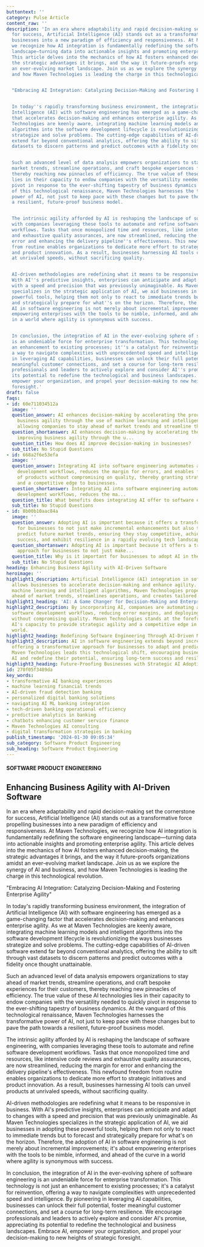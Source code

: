 ```yaml
---
buttontext: ''
category: Pulse Article
content_raw: ''
description: 'In an era where adaptability and rapid decision-making set the cornerstone
  for success, Artificial Intelligence (AI) stands out as a transformative force propelling
  businesses into a new paradigm of efficiency and responsiveness. At Maven Technologies,
  we recognize how AI integration is fundamentally redefining the software engineering
  landscape—turning data into actionable insights and promoting enterprise agility.
  This article delves into the mechanics of how AI fosters enhanced decision-making,
  the strategic advantages it brings, and the way it future-proofs organizations amidst
  an ever-evolving market landscape. Join us as we explore the synergy of AI and business,
  and how Maven Technologies is leading the charge in this technological revolution.


  "Embracing AI Integration: Catalyzing Decision-Making and Fostering Enterprise Agility"


  In today''s rapidly transforming business environment, the integration of Artificial
  Intelligence (AI) with software engineering has emerged as a game-changing factor
  that accelerates decision-making and enhances enterprise agility. As we at Maven
  Technologies are keenly aware, integrating machine learning models and intelligent
  algorithms into the software development lifecycle is revolutionizing the ways businesses
  strategize and solve problems. The cutting-edge capabilities of AI-driven software
  extend far beyond conventional analytics, offering the ability to sift through vast
  datasets to discern patterns and predict outcomes with a fidelity once thought unattainable.


  Such an advanced level of data analysis empowers organizations to stay ahead of
  market trends, streamline operations, and craft bespoke experiences for their customers,
  thereby reaching new pinnacles of efficiency. The true value of these AI technologies
  lies in their capacity to endow companies with the versatility needed to quickly
  pivot in response to the ever-shifting tapestry of business dynamics. At the vanguard
  of this technological renaissance, Maven Technologies harnesses the transformative
  power of AI, not just to keep pace with these changes but to pave the path towards
  a resilient, future-proof business model.


  The intrinsic agility afforded by AI is reshaping the landscape of software engineering,
  with companies leveraging these tools to automate and refine software development
  workflows. Tasks that once monopolized time and resources, like intensive code reviews
  and exhaustive quality assurances, are now streamlined, reducing the margin for
  error and enhancing the delivery pipeline''s effectiveness. This newfound freedom
  from routine enables organizations to dedicate more effort to strategic initiatives
  and product innovation. As a result, businesses harnessing AI tools can unveil products
  at unrivaled speeds, without sacrificing quality.


  AI-driven methodologies are redefining what it means to be responsive in business.
  With AI''s predictive insights, enterprises can anticipate and adapt to changes
  with a speed and precision that was previously unimaginable. As Maven Technologies
  specializes in the strategic application of AI, we aid businesses in adopting these
  powerful tools, helping them not only to react to immediate trends but to forecast
  and strategically prepare for what''s on the horizon. Therefore, the adoption of
  AI in software engineering is not merely about incremental improvements; it''s about
  empowering enterprises with the tools to be nimble, informed, and ahead of the curve
  in a world where agility is synonymous with success.


  In conclusion, the integration of AI in the ever-evolving sphere of software engineering
  is an undeniable force for enterprise transformation. This technology is not just
  an enhancement to existing processes; it''s a catalyst for reinvention, offering
  a way to navigate complexities with unprecedented speed and intelligence. By pioneering
  in leveraging AI capabilities, businesses can unlock their full potential, foster
  meaningful customer connections, and set a course for long-term resilience. We encourage
  professionals and leaders to actively explore and consider AI''s promise, appreciating
  its potential to redefine the technological and business landscapes. Embrace AI,
  empower your organization, and propel your decision-making to new heights of strategic
  foresight.'
draft: false
faqs:
- id: 60e711034512a
  image: ''
  question_answer: AI enhances decision-making by accelerating the process and improving
    business agility through the use of machine learning and intelligent algorithms,
    allowing companies to stay ahead of market trends and streamline their operations.
  question_shortanswer: AI enhances decision-making by accelerating the process and
    improving business agility through the u...
  question_title: How does AI improve decision-making in businesses?
  sub_title: No Stupid Questions
- id: 668a2f6e53efa
  image: ''
  question_answer: Integrating AI into software engineering automates and refines
    development workflows, reduces the margin for errors, and enables faster deployment
    of products without compromising on quality, thereby granting strategic agility
    and a competitive edge to businesses.
  question_shortanswer: Integrating AI into software engineering automates and refines
    development workflows, reduces the ma...
  question_title: What benefits does integrating AI offer to software engineering?
  sub_title: No Stupid Questions
- id: 8b00b10aac84a
  image: ''
  question_answer: Adopting AI is important because it offers a transformative approach
    for businesses to not just make incremental enhancements but also to adapt and
    predict future market trends, ensuring they stay competitive, achieve long-term
    success, and exhibit resilience in a rapidly evolving tech landscape.
  question_shortanswer: Adopting AI is important because it offers a transformative
    approach for businesses to not just make...
  question_title: Why is it important for businesses to adopt AI in their operations?
  sub_title: No Stupid Questions
heading: Enhancing Business Agility with AI-Driven Software
heroimage: ''
highlight1_description: Artificial Intelligence (AI) integration in software engineering
  allows businesses to accelerate decision-making and enhance agility. Leveraging
  machine learning and intelligent algorithms, Maven Technologies propels businesses
  ahead of market trends, streamlines operations, and creates tailored customer experiences.
highlight1_heading: 'AI: A Game Changer for Decision-Making and Enterprise Agility'
highlight2_description: By incorporating AI, companies are automating and refining
  software development workflows, reducing error margins, and deploying products faster
  without compromising quality. Maven Technologies stands at the forefront, advocating
  AI's capacity to provide strategic agility and a competitive edge in the business
  world.
highlight2_heading: Redefining Software Engineering Through AI-Driven Methodologies
highlight3_description: AI in software engineering extends beyond incremental enhancements,
  offering a transformative approach for businesses to adapt and predict future trends.
  Maven Technologies leads this technological shift, encouraging businesses to adopt
  AI and redefine their potential, ensuring long-term success and resilience.
highlight3_heading: Future-Proofing Businesses with Strategic AI Adoption
id: 270f05f3489da
key_words:
- transformative AI banking experiences
- machine learning financial trends
- AI-driven fraud detection banking
- personalized digital banking solutions
- navigating AI ML banking integration
- tech-driven banking operational efficiency
- predictive analytics in banking
- chatbots enhancing customer service finance
- Maven Technologies AI consulting
- digital transformation strategies in banking
publish_timestamp: '2024-01-30 09:05:34'
sub_category: Software Product Engineering
sub_heading: Software Product Engineering
---
```


#### SOFTWARE PRODUCT ENGINEERING
## Enhancing Business Agility with AI-Driven Software
In an era where adaptability and rapid decision-making set the cornerstone for success, Artificial Intelligence (AI) stands out as a transformative force propelling businesses into a new paradigm of efficiency and responsiveness. At Maven Technologies, we recognize how AI integration is fundamentally redefining the software engineering landscape—turning data into actionable insights and promoting enterprise agility. This article delves into the mechanics of how AI fosters enhanced decision-making, the strategic advantages it brings, and the way it future-proofs organizations amidst an ever-evolving market landscape. Join us as we explore the synergy of AI and business, and how Maven Technologies is leading the charge in this technological revolution.

"Embracing AI Integration: Catalyzing Decision-Making and Fostering Enterprise Agility"

In today's rapidly transforming business environment, the integration of Artificial Intelligence (AI) with software engineering has emerged as a game-changing factor that accelerates decision-making and enhances enterprise agility. As we at Maven Technologies are keenly aware, integrating machine learning models and intelligent algorithms into the software development lifecycle is revolutionizing the ways businesses strategize and solve problems. The cutting-edge capabilities of AI-driven software extend far beyond conventional analytics, offering the ability to sift through vast datasets to discern patterns and predict outcomes with a fidelity once thought unattainable.

Such an advanced level of data analysis empowers organizations to stay ahead of market trends, streamline operations, and craft bespoke experiences for their customers, thereby reaching new pinnacles of efficiency. The true value of these AI technologies lies in their capacity to endow companies with the versatility needed to quickly pivot in response to the ever-shifting tapestry of business dynamics. At the vanguard of this technological renaissance, Maven Technologies harnesses the transformative power of AI, not just to keep pace with these changes but to pave the path towards a resilient, future-proof business model.

The intrinsic agility afforded by AI is reshaping the landscape of software engineering, with companies leveraging these tools to automate and refine software development workflows. Tasks that once monopolized time and resources, like intensive code reviews and exhaustive quality assurances, are now streamlined, reducing the margin for error and enhancing the delivery pipeline's effectiveness. This newfound freedom from routine enables organizations to dedicate more effort to strategic initiatives and product innovation. As a result, businesses harnessing AI tools can unveil products at unrivaled speeds, without sacrificing quality.

AI-driven methodologies are redefining what it means to be responsive in business. With AI's predictive insights, enterprises can anticipate and adapt to changes with a speed and precision that was previously unimaginable. As Maven Technologies specializes in the strategic application of AI, we aid businesses in adopting these powerful tools, helping them not only to react to immediate trends but to forecast and strategically prepare for what's on the horizon. Therefore, the adoption of AI in software engineering is not merely about incremental improvements; it's about empowering enterprises with the tools to be nimble, informed, and ahead of the curve in a world where agility is synonymous with success.

In conclusion, the integration of AI in the ever-evolving sphere of software engineering is an undeniable force for enterprise transformation. This technology is not just an enhancement to existing processes; it's a catalyst for reinvention, offering a way to navigate complexities with unprecedented speed and intelligence. By pioneering in leveraging AI capabilities, businesses can unlock their full potential, foster meaningful customer connections, and set a course for long-term resilience. We encourage professionals and leaders to actively explore and consider AI's promise, appreciating its potential to redefine the technological and business landscapes. Embrace AI, empower your organization, and propel your decision-making to new heights of strategic foresight.